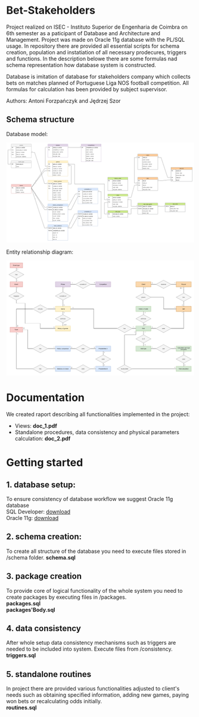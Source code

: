 # Bet-Stakeholders

Project realized on ISEC - Instituto Superior de Engenharia de Coimbra on 6th semester as a paticipant of Database and Architecture and Management. Project was made on Oracle 11g database with the PL/SQL usage. In repository there are provided all essential scripts for schema creation, population and instatiation of all necessary prodecures, triggers and functions. In the description belowe there are some formulas nad schema representation how database system is constructed.

Database is imitation of database for stakeholders company which collects bets on matches planned of Portuguese Liga NOS football competition. All formulas for calculation has been provided by subject supervisor.

Authors: Antoni Forzpańczyk and Jędrzej Szor

## Schema structure
Database model:
<p align="center">
  <img src="images/databaseModel.png" />
</p>

Entity relationship diagram:
<p align="center">
  <img src="images/entityRelationship.png" />
</p>

# Documentation
We created raport describing all functionalities implemented in the project:
* Views: **doc_1.pdf**
* Standalone procedures, data consistency and physical parameters calculation: **doc_2.pdf**

# Getting started

## 1. database setup:
To ensure consistency of database workflow we suggest Oracle 11g database  
SQL Developer: [download](https://www.oracle.com/tools/downloads/sqldev-v192-downloads.html)  
Oracle 11g: [download](https://www.oracle.com/database/technologies/112010-win64soft.html)

## 2. schema creation:
To create all structure of the database you need to execute files stored in /schema folder. 
**schema.sql**


## 3. package creation
To provide core of logical functionality of the whole system you need to create packages by executing files in /packages.  
**packages.sql**  
**packages'Body.sql**


## 4. data consistency
After whole setup data consistency mechanisms such as triggers are needed to be included into system. Execute files from /consistency.  
**triggers.sql**  


## 5. standalone routines
In project there are provided various functionalities adjusted to client's needs such as obtaining specified information, adding new games, paying won bets or recalculating odds initially.   
**routines.sql**

